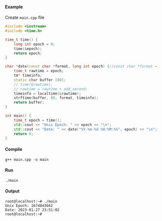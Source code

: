 <h4>Example</h4>

Create ``main.cpp`` file



```cpp
#include <iostream>
#include <time.h>

time_t time() {
	long int epoch = 0;
	time(&epoch);
	return epoch;
}

char *date(const char *format, long int epoch) {//const char *format = "%Y-%m-%d", long long add_second = 0) {
	time_t rawtime = epoch;
	tm* timeinfo;
	static char buffer [80];
	// time(&rawtime);
	// rawtime = rawtime + add_second;
	timeinfo = localtime(&rawtime);
	strftime(buffer, 80, format, timeinfo);
	return buffer;
}

int main() {
	time_t epoch = time();
	std::cout << "Unix Epoch: " << epoch << "\n";
	std::cout << "Date: " << date("%Y-%m-%d %H:%M:%S", epoch) << "\n";
	return 0;
}

```

<h4>Compile</h4>

```
g++ main.cpp -o main
```

<h4>Run</h4>

```
./main
```

<H4>Output</H4>

```
root@localhost:~# ./main
Unix Epoch: 1674843662
Date: 2023-01-27 23:51:02
root@localhost:~#
```
